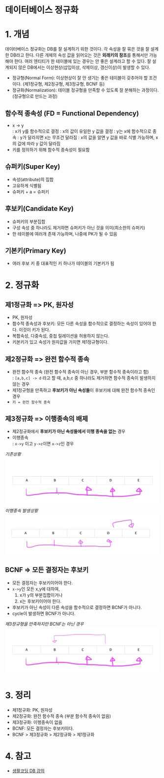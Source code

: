 # 데이터베이스 정규화

# 1. 개념

데이터베이스 정규화는 DB를 잘 설계하기 위한 것이다. 각 속성을 잘 묶은 것을 잘 설계한 DB라고 한다. 다른 개체의 속성 값을 읽어오는 것은 **외래키의 참조**를 통해서만 가능해야 한다. 여러 엔티티가 한
테이블에 있는 경우는 안 좋은 설계라고 할 수 있다. 잘 설계되지 않은 DB에서는 이상현상(삽입이상, 삭제이상, 갱신이상)이 발생할 수 있다.

- 정규형(Normal Form): 이상현상이 잘 안 생기는 좋은 테이블이 갖추어야 할 조건이다. (제1정규형, 제2정규형, 제3정규형, BCNF 등)
- 정규화(Normalization): 테이블 정규형을 만족할 수 있도록 잘 분해하는 과정이다. (정규형으로 만드는 과정)

## 함수적 종속성 (FD = Functional Dependency)

- x -> y   
  : x가 y를 함수적으로 결정
  : x의 값이 유일한 y 값을 결정
  : y는 x에 함수적으로 종속
  : y가 달라지면 x는 무조건 달라짐
  : x의 값을 알면 y 값을 바로 식별 가능하며, x의 값에 따라 y 값이 달라짐
- 키를 정의하기 위해 함수적 종속성이 필요함

## 슈퍼키(Super Key)

- 속성(attribute)의 집합
- 고유하게 식별됨
- 슈퍼키 + a = 슈퍼키

## 후보키(Candidate Key)

- 슈퍼키의 부분집합
- 구성 속성 중 하나라도 제거하면 슈퍼키가 아닌 것을 의미(최소한의 슈퍼키)
- 한 테이블에 여러개 존재 가능하며, 나중에 PK가 될 수 있음

## 기본키(Primary Key)

- 여러 후보 키 중 대표적인 키 하나가 테이블의 기본키가 됨

# 2. 정규화

## 제1정규화 => PK, 원자성

- PK, 원자성
- 함수적 종속성과 후보키: 모든 다른 속성을 함수적으로 결정하는 속성이 있어야 한다. 이것이 키가 된다.
- 복합속성, 다중속성, 중첩 릴레이션을 허용하지 않는다.
- 키본키가 있고 속성가 원자값을 가지면 제1정규형이다.

## 제2정규화 => 완전 함수적 종속

- 완전 함수적 종속 (완전 함수적 종속이 아닌 경우, 부분 함수적 종속이라고 함)   
  : `[a,b,c] -> d` 라고 할 때, a,b,c 중 하나라도 제거하면 함수적 종속이 발생하지 않는 경우
- 제1정규형을 만족하고 **후보키가 아닌 속성들**이 후보키에 대해 완전 함수적 종속인 경우
- `키 = 완전 함수적 종속`

## 제3정규화 => 이행종속의 배제

- 제2정규화에서 **후보키가 아닌 속성들에서 이행 종속을 없는** 경우
- 이행종속   
  : `x->y` 이고 `y->z`이면 `x->z`인 경우

*기존상황*
![기존](./images/2021-04-21-DB정규화/기존.png)
*이행종속 발생상황*
![이행종속발생상황](./images/2021-04-21-DB정규화/이행종속상황.png)

## BCNF => 모든 결정자는 후보키

- 모든 결정자는 후보키이어야 한다.
- `x->y`인 모든 x,y에 대하여,
    1. x가 y의 부분집합이거나
    2. x는 후보키이어야 한다.
- 후보키가 아닌 속성이 다른 속성을 함수적으로 결정하면 BCNF가 아니다.
- cycle이 발생하면 BCNF가 아니다.

*제3정규형을 만족하지만 BCNF는 아닌 경우*
![제3정규형이나 BCNF는 아닌 경우](./images/2021-04-21-DB정규화/제3정규형이나BCNF아닌경우.png)

# 3. 정리

- 제1정규화: PK, 원자성
- 제2정규화: 완전 함수적 종속 (부분 함수적 종속이 없음)
- 제3정규화: 이행종속이 없음
- BCNF: 모든 결정자는 후보키이다.
- BCNF > 제3정규화 > 제2정규화 > 제1정규화
# 4. 참고

- [생활코딩 DB 강의](https://www.opentutorials.org/course/1555/8765)

